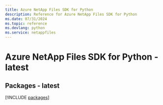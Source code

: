 ```yaml
---
title: Azure NetApp Files SDK for Python
description: Reference for Azure NetApp Files SDK for Python
ms.date: 07/31/2024
ms.topic: reference
ms.devlang: python
ms.service: netappfiles
---
```

# Azure NetApp Files SDK for Python - latest
## Packages - latest
[!INCLUDE [packages](netapp-files-index.md)]